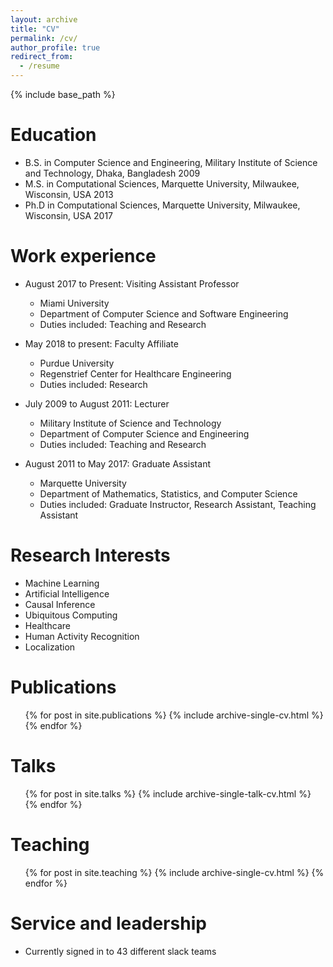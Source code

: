 ```yaml
---
layout: archive
title: "CV"
permalink: /cv/
author_profile: true
redirect_from:
  - /resume
---
```


{% include base_path %}

Education
======
* B.S. in Computer Science and Engineering, Military Institute of Science and Technology, Dhaka, Bangladesh 2009
* M.S. in Computational Sciences, Marquette University, Milwaukee, Wisconsin, USA 2013
* Ph.D in Computational Sciences, Marquette University, Milwaukee, Wisconsin, USA 2017

Work experience
======
* August 2017 to Present: Visiting Assistant Professor
  * Miami University
  * Department of Computer Science and Software Engineering
  * Duties included: Teaching and Research

* May 2018 to present: Faculty Affiliate
  * Purdue University
  * Regenstrief Center for Healthcare Engineering
  * Duties included: Research
  
* July 2009 to August 2011: Lecturer
  * Military Institute of Science and Technology
  * Department of Computer Science and Engineering
  * Duties included: Teaching and Research

* August 2011 to May 2017: Graduate Assistant
  * Marquette University
  * Department of Mathematics, Statistics, and Computer Science
  * Duties included: Graduate Instructor, Research Assistant, Teaching Assistant

  
Research Interests
======
* Machine Learning
* Artificial Intelligence
* Causal Inference
* Ubiquitous Computing
* Healthcare
* Human Activity Recognition
* Localization

Publications
======
  <ul>{% for post in site.publications %}
    {% include archive-single-cv.html %}
  {% endfor %}</ul>
  
Talks
======
  <ul>{% for post in site.talks %}
    {% include archive-single-talk-cv.html %}
  {% endfor %}</ul>
  
Teaching
======
  <ul>{% for post in site.teaching %}
    {% include archive-single-cv.html %}
  {% endfor %}</ul>
  
Service and leadership
======
* Currently signed in to 43 different slack teams
